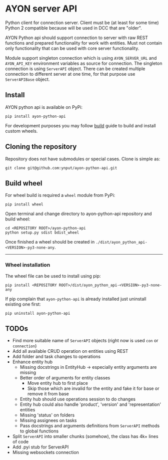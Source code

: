 # AYON server API
Python client for connection server. Client must be (at least for some time) Python 2 compatible because will be used in DCC that are "older".

AYON Python api should support connection to server with raw REST functions and prepared functionality for work with entities. Must not contain only functionality that can be used with core server functionality.

Module support singleton connection which is using `AYON_SERVER_URL` and `AYON_API_KEY` environment variables as source for connection. The singleton connection is using `ServerAPI` object. There can be created multiple connection to different server at one time, for that purpose use `ServerAPIBase` object.

## Install
AYON python api is available on PyPi:

    pip install ayon-python-api

For development purposes you may follow [build](#build-wheel) guide to build and install custom wheels.


## Cloning the repository
Repository does not have submodules or special cases. Clone is simple as:

    git clone git@github.com:ynput/ayon-python-api.git


## Build wheel
For wheel build is required a `wheel` module from PyPi:

    pip install wheel

Open terminal and change directory to ayon-python-api repository and build wheel:

    cd <REPOSITORY ROOT>/ayon-python-api
    python setup.py sdist bdist_wheel   
    

Once finished a wheel should be created in `./dist/ayon_python_api-<VERSION>-py3-none-any`.

---

### Wheel installation
The wheel file can be used to install using pip:

    pip install <REPOSITORY ROOT>/dist/ayon_python_api-<VERSION>-py3-none-any

If pip complain that `ayon-python-api` is already installed just uninstall existing one first:
    
    pip uninstall ayon-python-api


## TODOs
- Find more suitable name of `ServerAPI` objects (right now is used `con` or `connection`)
- Add all available CRUD operation on entities using REST
- Add folder and task changes to operations
- Enhance entity hub
  - Missing docstrings in EntityHub -> especially entity arguments are missing
  - Better order of arguments for entity classes
    - Move entity hub to first place
    - Skip those which are invalid for the entity and fake it for base or remove it from base
  - Entity hub should use operations session to do changes
  - Entity hub could also handle 'product', 'version' and 'representation' entities
  - Missing 'status' on folders
  - Missing assignees on tasks
  - Pass docstrings and arguments definitions from `ServerAPI` methods to global functions
- Split `ServerAPI` into smaller chunks (somehow), the class has 4k+ lines of code
- Add .pyi stub for ServerAPI 
- Missing websockets connection
